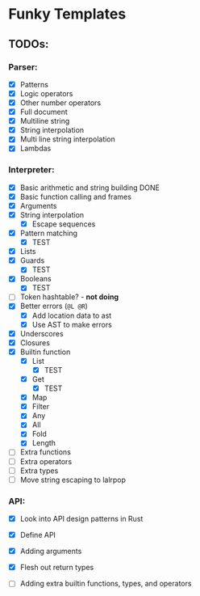 # Funky Templates

## TODOs:

### Parser:

- [x] Patterns
- [x] Logic operators
- [x] Other number operators
- [x] Full document
- [x] Multiline string
- [x] String interpolation
- [x] Multi line string interpolation
- [x] Lambdas

### Interpreter:

- [x] Basic arithmetic and string building DONE
- [x] Basic function calling and frames
- [x] Arguments
- [X] String interpolation
  - [X] Escape sequences
- [X] Pattern matching
  - [X] TEST
- [X] Lists
- [x] Guards
  - [X] TEST
- [x] Booleans
  - [X] TEST
- [ ] Token hashtable? - **not doing**
- [X] Better errors (`@L @R`)
  - [X] Add location data to ast
  - [X] Use AST to make errors
- [X] Underscores
- [X] Closures
- [X] Builtin function
  - [X] List
    - [X] TEST
  - [X] Get
    - [X] TEST
  - [X] Map
  - [X] Filter
  - [X] Any
  - [X] All
  - [X] Fold
  - [X] Length
- [ ] Extra functions
- [ ] Extra operators
- [ ] Extra types
- [ ] Move string escaping to lalrpop

### API:

- [x] Look into API design patterns in Rust
- [x] Define API
- [x] Adding arguments
- [x] Flesh out return types
- [ ] Adding extra builtin functions, types, and operators

